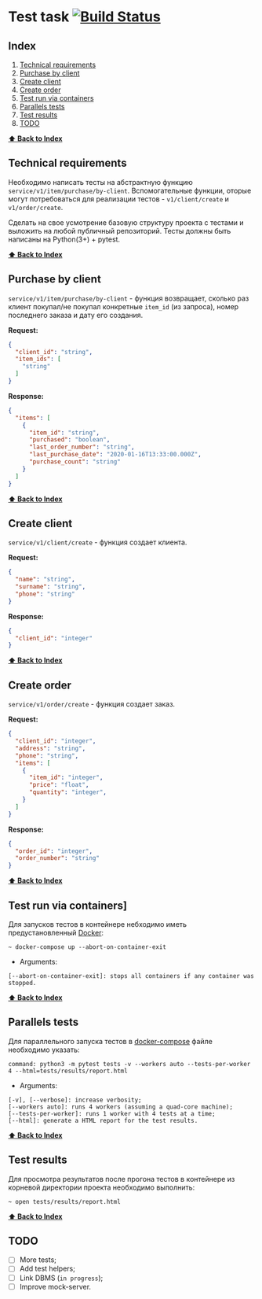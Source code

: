 # Test task [![Build Status](https://travis-ci.org/vamotest/voximplant.svg?branch=master)](https://travis-ci.org/vamotest/voximplant)

## Index
1. [Technical requirements](#technical-requirements)
2. [Purchase by client](#purchase-by-client)
3. [Create client](#create-client)
4. [Create order](#create-order)
5. [Test run via containers](#test-run-via-containers)
6. [Parallels tests](pytest-parallel)
7. [Test results](#pytest-html)
8. [TODO](#todo)

**[⬆ Back to Index](#index)**
## Technical requirements
Необходимо написать тесты на абстрактную функцию `service/v1/item/purchase/by-client`. 
Вспомогательные функции, оторые могут потребоваться для реализации тестов - 
`v1/client/create` и `v1/order/create`.

Сделать на свое усмотрение базовую структуру проекта с тестами и выложить 
на любой публичный репозиторий. 
Тесты должны быть написаны на Python(3+) + pytest. 


**[⬆ Back to Index](#index)**
## Purchase by client
`service/v1/item/purchase/by-client` - функция возвращает, сколько раз клиент 
покупал/не покупал конкретные `item_id` (из запроса), номер последнего 
заказа и дату его создания.

**Request:**
```json
{
  "client_id": "string",
  "item_ids": [
    "string"
  ]
}
```

**Response:**
```json
{
  "items": [
    {
      "item_id": "string",
      "purchased": "boolean",
      "last_order_number": "string",
      "last_purchase_date": "2020-01-16T13:33:00.000Z",
      "purchase_count": "string"
    }
  ]
}
```

**[⬆ Back to Index](#index)**
## Create client
`service/v1/client/create` - функция создает клиента.

**Request:**
```json
{
  "name": "string",
  "surname": "string",
  "phone": "string"
}
```
**Response:**
```json
{
  "client_id": "integer"
}
```

**[⬆ Back to Index](#index)**
## Create order
`service/v1/order/create` - функция создает заказ.

**Request:**
```json
{
  "client_id": "integer",
  "address": "string",
  "phone": "string",
  "items": [
    {
      "item_id": "integer",
      "price": "float",
      "quantity": "integer",
    }
  ]
}
```

**Response:**
```json
{
  "order_id": "integer",
  "order_number": "string"
}
```




**[⬆ Back to Index](#index)**
## Test run via containers]
Для запусков тестов в контейнере небходимо иметь предустановленный [Docker](https://www.docker.com/get-started):
```shell script
~ docker-compose up --abort-on-container-exit
```
* Arguments:
```
[--abort-on-container-exit]: stops all containers if any container was stopped.
```


**[⬆ Back to Index](#index)**
## Parallels tests
Для параллельного запуска тестов в [docker-compose](https://github.com/vamotest/voximplant/blob/master/docker-compose.yml#L20) файле необходимо указать:
```shell script
command: python3 -m pytest tests -v --workers auto --tests-per-worker 4 --html=tests/results/report.html
```
* Arguments:
```
[-v], [--verbose]: increase verbosity;
[--workers auto]: runs 4 workers (assuming a quad-core machine);
[--tests-per-worker]: runs 1 worker with 4 tests at a time;
[--html]: generate a HTML report for the test results.
```


**[⬆ Back to Index](#index)**
## Test results
Для просмотра результатов после прогона тестов в контейнере
из корневой директории проекта необходимо выполнить:
```shell script
~ open tests/results/report.html 
```

**[⬆ Back to Index](#index)**
## TODO
- [ ] More tests;
- [ ] Add test helpers;
- [ ] Link DBMS (`in progress`);
- [ ] Improve mock-server.
